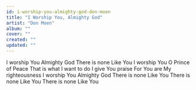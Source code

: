 ```yaml
---
id: i-worship-you-almighty-god-don-moen
title: "I Worship You, Almighty God"
artist: "Don Moen"
album: ""
cover: ""
created: ""
updated: ""
---
```


I worship You
Almighty God
There is none
Like You
I worship You
O Prince of Peace
That is what
I want to do
I give You praise
For You are
My righteousness
I worship You
Almighty God
There is none
Like You
There is none
Like You
There is none
Like You